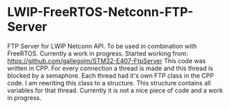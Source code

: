# LWIP-FreeRTOS-Netconn-FTP-Server
 FTP Server for LWIP Netconn API. To be used in combination with FreeRTOS. Currently a work in progress.
 Started working from: https://github.com/gallegojm/STM32-E407-FtpServer
 This code was written in CPP. For every connection a thread is made and this thread is blocked by a semaphore. Each thread had it's own FTP class in the CPP code. I am rewriting this class to a structure. This structure contains all variables for that thread.
 Currently it is not a nice piece of code and a work in progress.